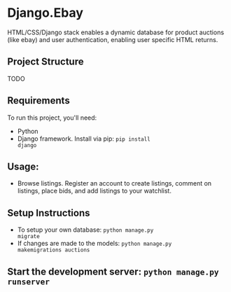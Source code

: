# Django.Ebay
HTML/CSS/Django stack enables a dynamic database for product auctions (like ebay) and user authentication, enabling user specific HTML returns.

## Project Structure
TODO

## Requirements
To run this project, you'll need:
- Python
- Django framework. Install via pip: <code>pip install django</code>

## Usage: 
- Browse listings. Register an account to create listings, comment on listings, place bids, and add listings to your watchlist. 


## Setup Instructions
- To setup your own database: <code>python manage.py migrate</code>
- If changes are made to the models: <code>python manage.py makemigrations auctions</code>

## Start the development server: <code>**python manage.py runserver**<code/>
